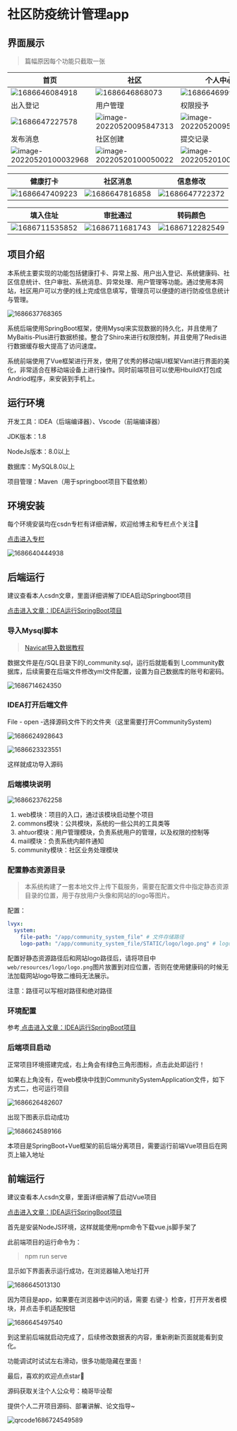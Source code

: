 
# 社区防疫统计管理app

## 界面展示

> 篇幅原因每个功能只截取一张

| 首页                                       | 社区                                       | 个人中心                                     |
| ---------------------------------------- | ---------------------------------------- | ---------------------------------------- |
| ![1686646084918](./README.assets/1686646084918.png) | ![1686646868073](./README.assets/1686646868073.png) | ![1686646999286](README.assets/1686646999286.png) |
| 出入登记                                     | 用户管理                                     | 权限授予                                     |
| ![1686647227578](README.assets/1686647227578.png) | ![image-20220520095847313](README.assets/image-20220520095847313.png) | ![image-20220520095911506](README.assets/image-20220520095911506.png) |
| 发布消息                                     | 社区创建                                     | 提交记录                                     |
| ![image-20220520100032968](README.assets/image-20220520100032968.png) | ![image-20220520100050022](README.assets/image-20220520100050022.png) | ![image-20220520100110473](README.assets/image-20220520100110473.png) |

| 健康打卡                                     | 社区消息                                     | 信息修改                                     |
| ---------------------------------------- | ---------------------------------------- | ---------------------------------------- |
| ![1686647409223](C:\Users\86188\AppData\Local\Temp\1686647409223.png) | ![1686647816858](README.assets/1686647816858.png) | ![1686647722372](README.assets/1686647722372.png) |

| 填入住址                                     | 审批通过                                     | 转码颜色                                     |
| ---------------------------------------- | ---------------------------------------- | ---------------------------------------- |
| ![1686711535852](README.assets/1686711535852.png) | ![1686711681743](README.assets/1686711681743.png) | ![1686712282549](README.assets/1686712282549.png) |







## 项目介绍

本系统主要实现的功能包括健康打卡、异常上报、用户出入登记、系统健康码、社区信息统计、住户审批、系统消息、异常处理、用户管理等功能。通过使用本网站，社区用户可以方便的线上完成信息填写，管理员可以便捷的进行防疫信息统计与管理。

![1686637768365](./README.assets/1686637768365.png)

系统后端使用SpringBoot框架，使用Mysql来实现数据的持久化，并且使用了MyBaitis-Plus进行数据桥接。整合了Shiro来进行权限控制，并且使用了Redis进行数据缓存极大提高了访问速度。

系统前端使用了Vue框架进行开发，使用了优秀的移动端UI框架Vant进行界面的美化，非常适合在移动端设备上进行操作。同时前端项目可以使用HbuildX打包成Andriod程序，来安装到手机上。

## 运行环境

开发工具：IDEA（后端编译器）、Vscode（前端编译器）

JDK版本：1.8

NodeJs版本：8.0以上

数据库：MySQL8.0以上

项目管理：Maven（用于springboot项目下载依赖）

## 环境安装

每个环境安装均在csdn专栏有详细讲解，欢迎给博主和专栏点个关注:blue_heart:

[点击进入专栏](https://blog.csdn.net/m0_46381569/category_12335024.html)

![1686640444938](README.assets/1686640444938.png)

## 后端运行

建议查看本人csdn文章，里面详细讲解了IDEA启动Springboot项目

[ 点击进入文章：IDEA运行SpringBoot项目](https://blog.csdn.net/m0_46381569/article/details/131121562?csdn_share_tail=%7B%22type%22%3A%22blog%22%2C%22rType%22%3A%22article%22%2C%22rId%22%3A%22131121562%22%2C%22source%22%3A%22m0_46381569%22%7D)

### 导入Mysql脚本

> [Navicat导入数据教程](https://blog.csdn.net/m0_46381569/article/details/131121357)

数据文件是在/SQL目录下的l_community.sql，运行后就能看到 l_community数据库，后续需要在后端文件修改yml文件配置，设置为自己数据库的账号和密码。

![1686714624350](README.assets/1686714624350.png)



### IDEA打开后端文件

File - open -选择源码文件下的文件夹（这里需要打开CommunitySystem)

![1686624928643](README.assets/1686624928643.png)

![1686623323551](README.assets/1686623323551.png)

这样就成功导入源码

### 后端模块说明

![1686623762258](README.assets/1686623762258.png)

1. web模块：项目的入口，通过该模块启动整个项目
2. commons模块：公共模块，系统的一些公共的工具类等
3. ahtuor模块：用户管理模块，负责系统用户的管理，以及权限的控制等
4. mail模块：负责系统内邮件通知
5. community模块：社区业务处理模块


### 配置静态资源目录

> 本系统构建了一套本地文件上传下载服务，需要在配置文件中指定静态资源目录的位置，用于存放用户头像和网站的logo等图片。

配置：

```yaml
lvyx:
  system:
    file-path: "/app/community_system_file" # 文件存储路径
    logo-path: "/app/community_system_file/STATIC/logo/logo.png" # logo存储路径
```

配置好静态资源路径后和网站logo路径后，请将项目中`web/resources/logo/logo.png`图片放置到对应位置，否则在使用健康码的时候无法加载网站logo导致二维码无法展示。

注意：路径可以写相对路径和绝对路径

### 环境配置

参考[ 点击进入文章：IDEA运行SpringBoot项目](https://blog.csdn.net/m0_46381569/article/details/131121562?csdn_share_tail=%7B%22type%22%3A%22blog%22%2C%22rType%22%3A%22article%22%2C%22rId%22%3A%22131121562%22%2C%22source%22%3A%22m0_46381569%22%7D)



### 后端项目启动

正常项目环境搭建完成，右上角会有绿色三角形图标，点击此处即运行！

如果右上角没有，在web模块中找到CommunitySystemApplication文件，如下方式二，也可运行项目

![1686626482607](README.assets/1686626482607.png)

出现下图表示启动成功

![1686624589166](README.assets/1686624589166.png)

本项目是SpringBoot+Vue框架的前后端分离项目，需要运行前端Vue项目后在网页上输入地址



## 前端运行

建议查看本人csdn文章，里面详细讲解了启动Vue项目

[ 点击进入文章：IDEA运行SpringBoot项目](https://blog.csdn.net/m0_46381569/article/details/131120657)

首先是安装NodeJS环境，这样就能使用npm命令下载vue.js脚手架了

此前端项目的运行命令为：

> npm run serve

显示如下界面表示运行成功，在浏览器输入地址打开

![1686645013130](README.assets/1686645013130.png)



因为项目是app，如果要在浏览器中访问的话，需要 右键-》检查，打开开发者模块，并点击手机适配按钮

![1686645497540](README.assets/1686645497540.png)



到这里前后端就启动完成了，后续修改数据表的内容，重新刷新页面就能看到变化。

功能调试时试试左右滑动，很多功能隐藏在里面！

最后，喜欢的欢迎点点star:blue_heart:

源码获取关注个人公众号：楠哥毕设帮

提供个人二开项目源码、部署讲解、论文指导~

![qrcode1686724549589](README.assets/qrcode1686724549589.jpg)


